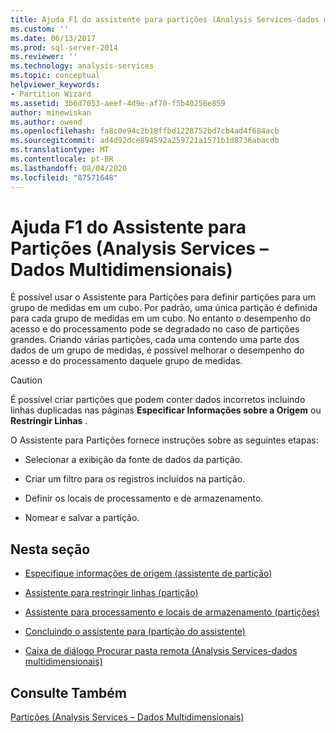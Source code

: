 ```yaml
---
title: Ajuda F1 do assistente para partições (Analysis Services-dados multidimensionais) | Microsoft Docs
ms.custom: ''
ms.date: 06/13/2017
ms.prod: sql-server-2014
ms.reviewer: ''
ms.technology: analysis-services
ms.topic: conceptual
helpviewer_keywords:
- Partition Wizard
ms.assetid: 3b6d7053-aeef-4d9e-af70-f5b40256e859
author: minewiskan
ms.author: owend
ms.openlocfilehash: fa8c0e94c2b18ffbd1228752bd7cb4ad4f684acb
ms.sourcegitcommit: ad4d92dce894592a259721a1571b1d8736abacdb
ms.translationtype: MT
ms.contentlocale: pt-BR
ms.lasthandoff: 08/04/2020
ms.locfileid: "87571648"
---
```

# <a name="partition-wizard-f1-help-analysis-services---multidimensional-data"></a>Ajuda F1 do Assistente para Partições (Analysis Services – Dados Multidimensionais)
  É possível usar o Assistente para Partições para definir partições para um grupo de medidas em um cubo. Por padrão, uma única partição é definida para cada grupo de medidas em um cubo. No entanto o desempenho do acesso e do processamento pode se degradado no caso de partições grandes. Criando várias partições, cada uma contendo uma parte dos dados de um grupo de medidas, é possível melhorar o desempenho do acesso e do processamento daquele grupo de medidas.  
  
> [!CAUTION]  
>  É possível criar partições que podem conter dados incorretos incluindo linhas duplicadas nas páginas **Especificar Informações sobre a Origem** ou **Restringir Linhas** .  
  
 O Assistente para Partições fornece instruções sobre as seguintes etapas:  
  
-   Selecionar a exibição da fonte de dados da partição.  
  
-   Criar um filtro para os registros incluídos na partição.  
  
-   Definir os locais de processamento e de armazenamento.  
  
-   Nomear e salvar a partição.  
  
## <a name="in-this-section"></a>Nesta seção  
  
-   [Especifique informações de origem &#40;assistente de partição&#41;](specify-source-information-partition-wizard.md)  
  
-   [Assistente para restringir linhas &#40;partição&#41;](restrict-rows-partition-wizard.md)  
  
-   [Assistente para processamento e locais de armazenamento &#40;partições&#41;](processing-and-storage-locations-partition-wizard.md)  
  
-   [Concluindo o assistente para &#40;partição do assistente&#41;](completing-the-wizard-partition-wizard.md)  
  
-   [Caixa de diálogo Procurar pasta remota &#40;Analysis Services-dados multidimensionais&#41;](browse-for-remote-folder-dialog-box-analysis-services-multidimensional-data.md)  
  
## <a name="see-also"></a>Consulte Também  
 [Partições &#40;Analysis Services – Dados Multidimensionais&#41;](multidimensional-models-olap-logical-cube-objects/partitions-analysis-services-multidimensional-data.md)  
  
  
